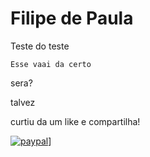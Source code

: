 # Filipe de Paula

Teste do teste

	Esse vaai da certo
sera?

talvez



curtiu da um like e compartilha!

[![paypal](https://www.paypalobjects.com/en_US/i/btn/btn_donateCC_LG.gif)](https://www.paypal.com/cgi-bin/webscr?cmd=_s-xclick&hosted_button_id=UTMFZUHX6EUGE)]
